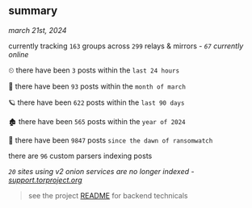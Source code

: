
## summary
_march 21st, 2024_

currently tracking `163` groups across `299` relays & mirrors - _`67` currently online_

⏲ there have been `3` posts within the `last 24 hours`

🦈 there have been `93` posts within the `month of march`

🪐 there have been `622` posts within the `last 90 days`

🏚 there have been `565` posts within the `year of 2024`

🦕 there have been `9847` posts `since the dawn of ransomwatch`

there are `96` custom parsers indexing posts

_`20` sites using v2 onion services are no longer indexed - [support.torproject.org](https://support.torproject.org/onionservices/v2-deprecation/)_

> see the project [README](https://github.com/joshhighet/ransomwatch#ransomwatch--) for backend technicals

